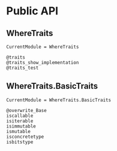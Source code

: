 # Public API


## WhereTraits

```@meta
CurrentModule = WhereTraits
```

```@docs
@traits
@traits_show_implementation
@traits_test
```


## WhereTraits.BasicTraits

```@meta
CurrentModule = WhereTraits.BasicTraits
```

```@docs
@overwrite_Base
iscallable
isiterable
isimmutable
ismutable
isconcretetype
isbitstype
```
